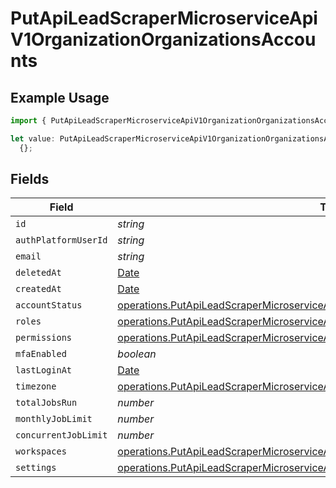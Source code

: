 # PutApiLeadScraperMicroserviceApiV1OrganizationOrganizationsAccounts

## Example Usage

```typescript
import { PutApiLeadScraperMicroserviceApiV1OrganizationOrganizationsAccounts } from "oppulence-backend-sdk/models/operations";

let value: PutApiLeadScraperMicroserviceApiV1OrganizationOrganizationsAccounts =
  {};
```

## Fields

| Field                                                                                                                                                                                      | Type                                                                                                                                                                                       | Required                                                                                                                                                                                   | Description                                                                                                                                                                                |
| ------------------------------------------------------------------------------------------------------------------------------------------------------------------------------------------ | ------------------------------------------------------------------------------------------------------------------------------------------------------------------------------------------ | ------------------------------------------------------------------------------------------------------------------------------------------------------------------------------------------ | ------------------------------------------------------------------------------------------------------------------------------------------------------------------------------------------ |
| `id`                                                                                                                                                                                       | *string*                                                                                                                                                                                   | :heavy_minus_sign:                                                                                                                                                                         | N/A                                                                                                                                                                                        |
| `authPlatformUserId`                                                                                                                                                                       | *string*                                                                                                                                                                                   | :heavy_minus_sign:                                                                                                                                                                         | N/A                                                                                                                                                                                        |
| `email`                                                                                                                                                                                    | *string*                                                                                                                                                                                   | :heavy_minus_sign:                                                                                                                                                                         | N/A                                                                                                                                                                                        |
| `deletedAt`                                                                                                                                                                                | [Date](https://developer.mozilla.org/en-US/docs/Web/JavaScript/Reference/Global_Objects/Date)                                                                                              | :heavy_minus_sign:                                                                                                                                                                         | N/A                                                                                                                                                                                        |
| `createdAt`                                                                                                                                                                                | [Date](https://developer.mozilla.org/en-US/docs/Web/JavaScript/Reference/Global_Objects/Date)                                                                                              | :heavy_minus_sign:                                                                                                                                                                         | N/A                                                                                                                                                                                        |
| `accountStatus`                                                                                                                                                                            | [operations.PutApiLeadScraperMicroserviceApiV1OrganizationOrganizationsAccountStatus](../../models/operations/putapileadscrapermicroserviceapiv1organizationorganizationsaccountstatus.md) | :heavy_minus_sign:                                                                                                                                                                         | N/A                                                                                                                                                                                        |
| `roles`                                                                                                                                                                                    | [operations.PutApiLeadScraperMicroserviceApiV1OrganizationOrganizationsRoles](../../models/operations/putapileadscrapermicroserviceapiv1organizationorganizationsroles.md)[]               | :heavy_minus_sign:                                                                                                                                                                         | N/A                                                                                                                                                                                        |
| `permissions`                                                                                                                                                                              | [operations.PutApiLeadScraperMicroserviceApiV1OrganizationOrganizationsPermissions](../../models/operations/putapileadscrapermicroserviceapiv1organizationorganizationspermissions.md)[]   | :heavy_minus_sign:                                                                                                                                                                         | N/A                                                                                                                                                                                        |
| `mfaEnabled`                                                                                                                                                                               | *boolean*                                                                                                                                                                                  | :heavy_minus_sign:                                                                                                                                                                         | N/A                                                                                                                                                                                        |
| `lastLoginAt`                                                                                                                                                                              | [Date](https://developer.mozilla.org/en-US/docs/Web/JavaScript/Reference/Global_Objects/Date)                                                                                              | :heavy_minus_sign:                                                                                                                                                                         | N/A                                                                                                                                                                                        |
| `timezone`                                                                                                                                                                                 | [operations.PutApiLeadScraperMicroserviceApiV1OrganizationOrganizationsTimezone](../../models/operations/putapileadscrapermicroserviceapiv1organizationorganizationstimezone.md)           | :heavy_minus_sign:                                                                                                                                                                         | N/A                                                                                                                                                                                        |
| `totalJobsRun`                                                                                                                                                                             | *number*                                                                                                                                                                                   | :heavy_minus_sign:                                                                                                                                                                         | N/A                                                                                                                                                                                        |
| `monthlyJobLimit`                                                                                                                                                                          | *number*                                                                                                                                                                                   | :heavy_minus_sign:                                                                                                                                                                         | N/A                                                                                                                                                                                        |
| `concurrentJobLimit`                                                                                                                                                                       | *number*                                                                                                                                                                                   | :heavy_minus_sign:                                                                                                                                                                         | N/A                                                                                                                                                                                        |
| `workspaces`                                                                                                                                                                               | [operations.PutApiLeadScraperMicroserviceApiV1OrganizationOrganizationsWorkspaces](../../models/operations/putapileadscrapermicroserviceapiv1organizationorganizationsworkspaces.md)[]     | :heavy_minus_sign:                                                                                                                                                                         | N/A                                                                                                                                                                                        |
| `settings`                                                                                                                                                                                 | [operations.PutApiLeadScraperMicroserviceApiV1OrganizationOrganizationsSettings](../../models/operations/putapileadscrapermicroserviceapiv1organizationorganizationssettings.md)           | :heavy_minus_sign:                                                                                                                                                                         | N/A                                                                                                                                                                                        |